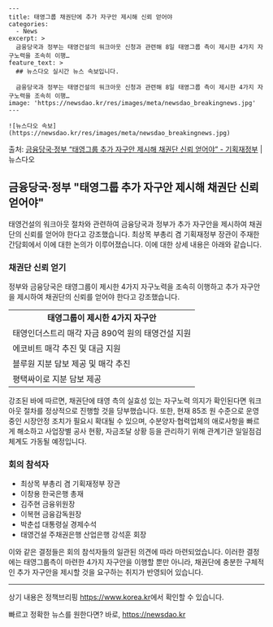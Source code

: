     ---
    title: 태영그룹 채권단에 추가 자구안 제시해 신뢰 얻어야
    categories:
      - News
    excerpt: >
      금융당국과 정부는 태영건설의 워크아웃 신청과 관련해 8일 태영그룹 측이 제시한 4가지 자구노력을 조속히 이행…
    feature_text: >
      ## 뉴스다오 실시간 뉴스 속보입니다.
    
      금융당국과 정부는 태영건설의 워크아웃 신청과 관련해 8일 태영그룹 측이 제시한 4가지 자구노력을 조속히 이행…
    image: 'https://newsdao.kr/res/images/meta/newsdao_breakingnews.jpg'
    ---
    
    ![뉴스다오 속보](https://newsdao.kr/res/images/meta/newsdao_breakingnews.jpg)

<p>출처: <a href="https://newsdao.kr/2946" rel="dofollow">금융당국·정부 “태영그룹 추가 자구안 제시해 채권단 신뢰 얻어야” - 기획재정부</a> | 뉴스다오</p>

<h2 data-ke-size="size26">금융당국·정부 "태영그룹 추가 자구안 제시해 채권단 신뢰 얻어야"</h2>
<p data-ke-size="size16">태영건설의 워크아웃 절차와 관련하여 금융당국과 정부가 추가 자구안을 제시하여 채권단의 신뢰를 얻어야 한다고 강조했습니다. 최상목 부총리 겸 기획재정부 장관이 주재한 간담회에서 이에 대한 논의가 이루어졌습니다. 이에 대한 상세 내용은 아래와 같습니다.</p>

<h3 data-ke-size="size24">채권단 신뢰 얻기</h3>
<p data-ke-size="size16">정부와 금융당국은 태영그룹이 제시한 4가지 자구노력을 조속히 이행하고 추가 자구안을 제시하여 채권단의 신뢰를 얻어야 한다고 강조했습니다.</p>

<table>
	<tr>
		<td style="text-align: center; height: 17px;"><b>태영그룹이 제시한 4가지 자구안</b></td>
	</tr>
	<tr>
		<td>태영인더스트리 매각 자금 890억 원의 태영건설 지원</td>
	</tr>
	<tr>
		<td>에코비트 매각 추진 및 대금 지원</td>
	</tr>
	<tr>
		<td>블루원 지분 담보 제공 및 매각 추진</td>
	</tr>
	<tr>
		<td>평택싸이로 지분 담보 제공</td>
	</tr>
</table>

<p data-ke-size="size16">강조된 바에 따르면, 채권단에 태영 측의 실효성 있는 자구노력 의지가 확인된다면 워크아웃 절차를 정상적으로 진행할 것을 당부했습니다. 또한, 현재 85조 원 수준으로 운영 중인 시장안정 조치가 필요시 확대될 수 있으며, 수분양자·협력업체의 애로사항을 빠르게 해소하고 사업장별 공사 현황, 자금조달 상황 등을 관리하기 위해 관계기관 일일점검 체계도 가동될 예정입니다.</p>

<h3 data-ke-size="size24">회의 참석자</h3>
<ul>
	<li>최상목 부총리 겸 기획재정부 장관</li>
	<li>이창용 한국은행 총재</li>
	<li>김주현 금융위원장</li>
	<li>이복현 금융감독원장</li>
	<li>박춘섭 대통령실 경제수석</li>
	<li>태영건설 주채권은행 산업은행 강석훈 회장</li>
</ul>

<p data-ke-size="size16">이와 같은 결정들은 회의 참석자들의 일관된 의견에 따라 마련되었습니다. 이러한 결정에는 태영그룹측이 마련한 4가지 자구안을 이행할 뿐만 아니라, 채권단에 충분한 구체적인 추가 자구안을 제시할 것을 요구하는 취지가 반영되어 있습니다.</p>

<hr>

<p data-ke-size="size16">상기 내용은 정책브리핑 <a href="https://newsdao.kr/2946">https://www.korea.kr</a>에서 확인할 수 있습니다.</p> 

빠르고 정확한 뉴스를 원한다면? 바로, <a href="https://newsdao.kr" rel="dofollow">https://newsdao.kr</a>


    
